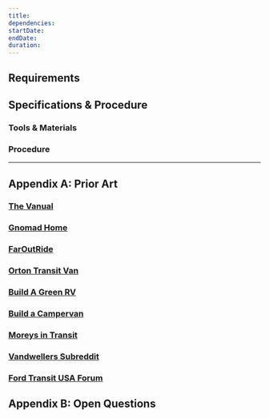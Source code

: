 ```yaml
---
title:
dependencies:
startDate:
endDate:
duration:
---
```


## Requirements

## Specifications & Procedure
### Tools & Materials
### Procedure

---

## Appendix A: Prior Art
### [The Vanual](http://thevanual.com)
### [Gnomad Home](https://gnomadhome.com)
### [FarOutRide](http://faroutride.com)
### [Orton Transit Van](http://www.ortontransit.info)
### [Build A Green RV](http://www.buildagreenrv.com)
### [Build a Campervan](https://buildacampervan.com)
### [Moreys in Transit](http://moreysintransit.com)
### [Vandwellers Subreddit](https://www.reddit.com/r/vandwellers)
### [Ford Transit USA Forum](http://www.fordtransitusaforum.com)
<!-- Do a general Google Search -->

## Appendix B: Open Questions
